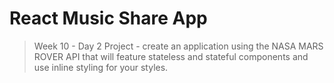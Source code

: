 # React Music Share App
> Week 10 - Day 2 Project - create an application using the NASA MARS ROVER API that will feature stateless and stateful components and use inline styling for your styles.
